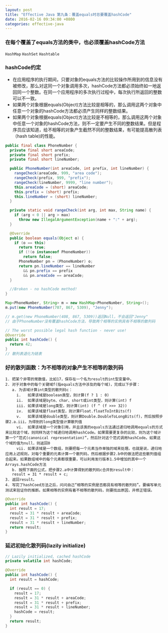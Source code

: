 ```yaml
---
layout: post
title: "Effective Java 第九条：覆盖equals时总要覆盖hashCode"
date: 2016-02-16 09:34:00 +0800
categories: effective-java
---
```

### 在每个覆盖了equals方法的类中，也必须覆盖hashCode方法
`HashMap` `HashSet` `Hashtable`

### hashCode约定
* 在应用程序的执行期间，只要对象的equals方法的比较操作所用到的信息没有被修改，那么对这同一个对象调用多次，hashCode方法都必须始终如一地返回同一个整数。在同一个应用程序的多次执行过程中，每次执行所返回的整数可以不一致。
* 如果两个对象根据equals(Object)方法比较是相等的，那么调用这两个对象中任意一个对象的hashCode方法都必须产生同样的整数结果。
* 如果两个对象根据equals(Object)方法比较是不相等的，那么调用这两个对象中任意一个对象的hashCode方法，则不一定要产生不同的整数结果。但是程序员应该知道，给不相等的对象产生截然不同的整数结果，有可能提高散列表（hash table)的性能。

~~~java
public final class PhoneNumber {
  private final short areaCode;
  private final short prefix;
  private final short lineNumber;

  public PhoneNumber(int areaCode, int prefix, int lineNumber) {
    rangeCheck(areaCode, 999, "area code");
    rangeCheck(prefix, 999, "prefix");
    rangeCheck(lineNumber, 9999, "line number");
    this.areaCode = (short) areaCode;
    this.prefix = (short) prefix;
    this.lineNumber = (short) lineNumber;
  }

  private static void rangeCheck(int arg, int max, String name) {
    if (arg < 0 || arg > max)
      throw new IllegalArgumentException(name + ":" + arg);
  }

  @Override
  public boolean equals(Object o) {
    if (o == this)
      return true;
      if (!(o instanceof PhoneNumber))
        return false;
      PhoneNumber pn = (PhoneNumber) o;
      return pn.lineNumber == lineNumber
        && pn.prefix == prefix
        && pn.areaCode == areaCode;
  }

  //Broken - no hashCode method!
}
~~~

~~~java
Map<PhoneNumber, String> m = new HashMap<PhoneNumber, String>();
m.put(new PhoneNumber(707, 867, 5309), "Jenny");

// m.get(new PhoneNumber(408, 867, 5309))返回Null，不会返回"Jenny"
// 由于PhoneNumber没有覆盖hashCode方法，导致两个相等的实例具有不相等的散列码
~~~

~~~java
// The worst possible legal hash function - never use!
@Override
public int hashCode() {
  return 42;
}
// 散列表退化为链表
~~~

### 好的散列函数：为不相等的对象产生不相等的散列码
~~~
1. 把某个非零的常数值，比如17，保存在一个名为result的int型变量中。
2. 对于对象中的每个关键域f(指equals方法中涉及的每个域)，完成以下步骤：
   a. 为该域计算int类型的散列码c：
     i.   如果该域是boolean类型，则计算(f ? 1 : 0)
     ii.  如果该域是byte、char、short或int类型，则计算(int) f
     iii. 如果该域是long类型，则计算(int) (f ^ (f >>> 32))
     iv.  如果该域是float类型，则计算Float.floatToIntBits(f)
     v.   如果该域是double类型，则计算Double.DoubleToLongBits(f)，然后按照步骤2.a.iii，为得到的long类型值计算散列值
     vi.  如果该域是一个对象引用，并且该类的equals方法通过递归地调用equals的方式来比较这个域，则同样为这个域递归地调用hashCode。如果需要更复杂的比较，则为这个域计算一个“范式(canonical representation)”，然后针对这个范式调用hashCode。如果这个域的值为null，则返回0
     vii. 如果该域是一个数组，则要把每一个元素当作单独的域来处理。也就是说，递归地应用上述规则，对每个重要的元素计算一个散列码，然后根据步骤2.b中的做法把这些散列值组合起来。如果数组域中的每个元素都很重要，可以利用发行版本1.5中增加的其中一个Arrays.hashCode方法
   b. 按照下面的公式，把步骤2.a中计算得到的散列码c合并到result中：
   result = 31 * result + c;
3. 返回result。
4. 写完了hashCoed方法之后，问问自己“相等的实例是否都具有相等的散列码”。要编写单元测试来验证你的推断。如果相等的实例有着不相等的散列码，则要找出原因，并修正错误。
~~~

~~~java
@Override
public int hashCode() {
  int result = 17;
  result = 31 * result + areaCode;
  result = 31 * result + prefix;
  result = 31 * result + lineNumber;
  return result;
}
~~~

### 延迟初始化散列码(lazily initialize)

~~~java
// Lazily initialized, cached hashCode
private volatile int hashCode;

@Override
public int hashCode() {
  int result = hashCode;

  if (result == 0) {
    result = 17;
    result = 31 * result + areaCode;
    result = 31 * result + prefix;
    result = 31 * result + lineNumber;
    hashCode = result;
  }
  return result;
}
~~~
